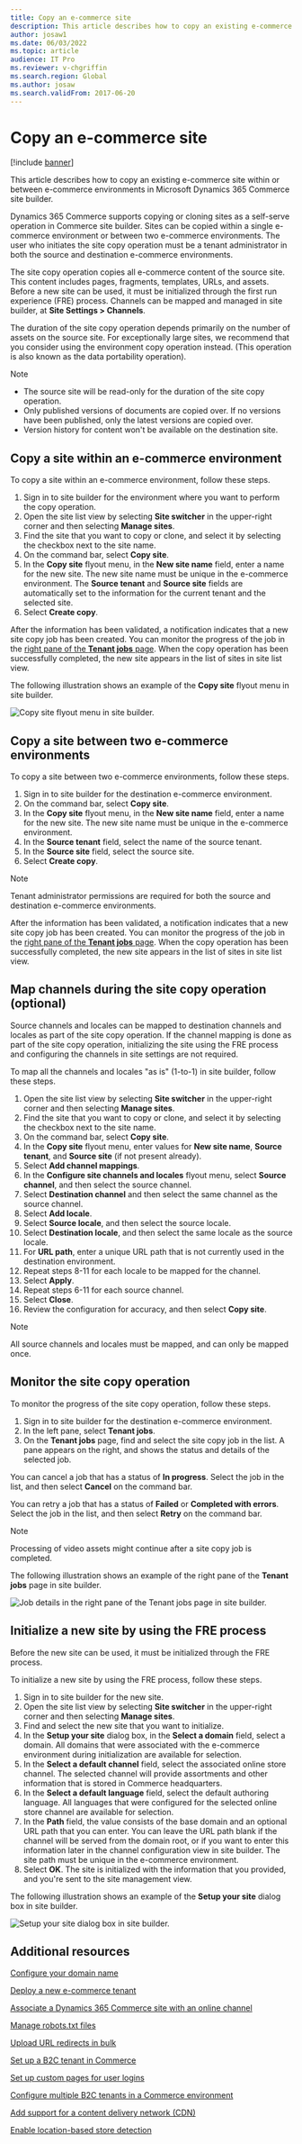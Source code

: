 ```yaml
---
title: Copy an e-commerce site
description: This article describes how to copy an existing e-commerce site within or between e-commerce environments in Microsoft Dynamics 365 Commerce site builder.
author: josaw1
ms.date: 06/03/2022
ms.topic: article
audience: IT Pro
ms.reviewer: v-chgriffin
ms.search.region: Global
ms.author: josaw
ms.search.validFrom: 2017-06-20
---
```


# Copy an e-commerce site

[!include [banner](../includes/banner.md)]

This article describes how to copy an existing e-commerce site within or between e-commerce environments in Microsoft Dynamics 365 Commerce site builder.

Dynamics 365 Commerce supports copying or cloning sites as a self-serve operation in Commerce site builder. Sites can be copied within a single e-commerce environment or between two e-commerce environments. The user who initiates the site copy operation must be a tenant administrator in both the source and destination e-commerce environments.

The site copy operation copies all e-commerce content of the source site. This content includes pages, fragments, templates, URLs, and assets. Before a new site can be used, it must be initialized through the first run experience (FRE) process. Channels can be mapped and managed in site builder, at **Site Settings \> Channels**.

The duration of the site copy operation depends primarily on the number of assets on the source site. For exceptionally large sites, we recommend that you consider using the environment copy operation instead. (This operation is also known as the data portability operation).

> [!NOTE]
> - The source site will be read-only for the duration of the site copy operation.
> - Only published versions of documents are copied over. If no versions have been published, only the latest versions are copied over.
> - Version history for content won't be available on the destination site.

## Copy a site within an e-commerce environment

To copy a site within an e-commerce environment, follow these steps.

1. Sign in to site builder for the environment where you want to perform the copy operation.
1. Open the site list view by selecting **Site switcher** in the upper-right corner and then selecting **Manage sites**.
1. Find the site that you want to copy or clone, and select it by selecting the checkbox next to the site name.
1. On the command bar, select **Copy site**.
1. In the **Copy site** flyout menu, in the **New site name** field, enter a name for the new site. The new site name must be unique in the e-commerce environment. The **Source tenant** and **Source site** fields are automatically set to the information for the current tenant and the selected site.
1. Select **Create copy**.

After the information has been validated, a notification indicates that a new site copy job has been created. You can monitor the progress of the job in the [right pane of the **Tenant jobs** page](#monitor-the-site-copy-operation). When the copy operation has been successfully completed, the new site appears in the list of sites in site list view.

The following illustration shows an example of the **Copy site** flyout menu in site builder.

![Copy site flyout menu in site builder.](media/site-copy_1.png)

## Copy a site between two e-commerce environments

To copy a site between two e-commerce environments, follow these steps.

1. Sign in to site builder for the destination e-commerce environment.
1. On the command bar, select **Copy site**.
1. In the **Copy site** flyout menu, in the **New site name** field, enter a name for the new site. The new site name must be unique in the e-commerce environment.
1. In the **Source tenant** field, select the name of the source tenant.
1. In the **Source site** field, select the source site.
1. Select **Create copy**.

> [!NOTE]
> Tenant administrator permissions are required for both the source and destination e-commerce environments.

After the information has been validated, a notification indicates that a new site copy job has been created. You can monitor the progress of the job in the [right pane of the **Tenant jobs** page](#monitor-the-site-copy-operation). When the copy operation has been successfully completed, the new site appears in the list of sites in site list view.

## Map channels during the site copy operation (optional)

Source channels and locales can be mapped to destination channels and locales as part of the site copy operation. If the channel mapping is done as part of the site copy operation, initializing the site using the FRE process and configuring the channels in site settings are not required. 

To map all the channels and locales "as is" (1-to-1) in site builder, follow these steps.

1. Open the site list view by selecting **Site switcher** in the upper-right corner and then selecting **Manage sites**.
1. Find the site that you want to copy or clone, and select it by selecting the checkbox next to the site name.
1. On the command bar, select **Copy site**.
1. In the **Copy site** flyout menu, enter values for **New site name**, **Source tenant**, and **Source site** (if not present already).
1. Select **Add channel mappings**.
1. In the **Configure site channels and locales** flyout menu, select **Source channel**, and then select the source channel.  
1. Select **Destination channel** and then select the same channel as the source channel. 
1. Select **Add locale**.
1. Select **Source locale**, and then select the source locale.
1. Select **Destination locale**, and then select the same locale as the source locale. 
1. For **URL path**, enter a unique URL path that is not currently used in the destination environment.
1. Repeat steps 8-11 for each locale to be mapped for the channel.
1. Select **Apply**.
1. Repeat steps 6-11 for each source channel.
1. Select **Close**.
1. Review the configuration for accuracy, and then select **Copy site**.

> [!NOTE]
> All source channels and locales must be mapped, and can only be mapped once.

## Monitor the site copy operation

To monitor the progress of the site copy operation, follow these steps.

1. Sign in to site builder for the destination e-commerce environment.
1. In the left pane, select **Tenant jobs**.
1. On the **Tenant jobs** page, find and select the site copy job in the list. A pane appears on the right, and shows the status and details of the selected job.

You can cancel a job that has a status of **In progress**. Select the job in the list, and then select **Cancel** on the command bar.

You can retry a job that has a status of **Failed** or **Completed with errors**. Select the job in the list, and then select **Retry** on the command bar.

> [!NOTE]
> Processing of video assets might continue after a site copy job is completed.

The following illustration shows an example of the right pane of the **Tenant jobs** page in site builder.

![Job details in the right pane of the Tenant jobs page in site builder.](media/site-copy_2.png)

## Initialize a new site by using the FRE process

Before the new site can be used, it must be initialized through the FRE process.

To initialize a new site by using the FRE process, follow these steps.

1. Sign in to site builder for the new site.
1. Open the site list view by selecting **Site switcher** in the upper-right corner and then selecting **Manage sites**.
1. Find and select the new site that you want to initialize.
1. In the **Setup your site** dialog box, in the **Select a domain** field, select a domain. All domains that were associated with the e-commerce environment during initialization are available for selection.
1. In the **Select a default channel** field, select the associated online store channel. The selected channel will provide assortments and other information that is stored in Commerce headquarters.
1. In the **Select a default language** field, select the default authoring language. All languages that were configured for the selected online store channel are available for selection.
1. In the **Path** field, the value consists of the base domain and an optional URL path that you can enter. You can leave the URL path blank if the channel will be served from the domain root, or if you want to enter this information later in the channel configuration view in site builder. The site path must be unique in the e-commerce environment.
1. Select **OK**. The site is initialized with the information that you provided, and you're sent to the site management view.

The following illustration shows an example of the **Setup your site** dialog box in site builder.

![Setup your site dialog box in site builder.](media/site-copy_3.png)

## Additional resources

[Configure your domain name](configure-your-domain-name.md)

[Deploy a new e-commerce tenant](deploy-ecommerce-site.md)

[Associate a Dynamics 365 Commerce site with an online channel](associate-site-online-store.md)

[Manage robots.txt files](manage-robots-txt-files.md)

[Upload URL redirects in bulk](upload-bulk-redirects.md)

[Set up a B2C tenant in Commerce](set-up-b2c-tenant.md)

[Set up custom pages for user logins](custom-pages-user-logins.md)

[Configure multiple B2C tenants in a Commerce environment](configure-multi-b2c-tenants.md)

[Add support for a content delivery network (CDN)](add-cdn-support.md)

[Enable location-based store detection](enable-store-detection.md)
